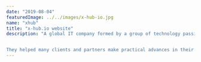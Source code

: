 ```yaml
---
date: "2019-08-04"
featuredImage: ../../images/x-hub-io.jpg
name: "xhub"
title: "x-hub.io website"
description: "A global IT company formed by a group of technology passionate thriving to utilize their coding culture mindset to solve customer’s real problems.


They helped many clients and partners make practical advances in their digitalization projects by leveraging the experience and problem-solving skills of our experts."
---
```

